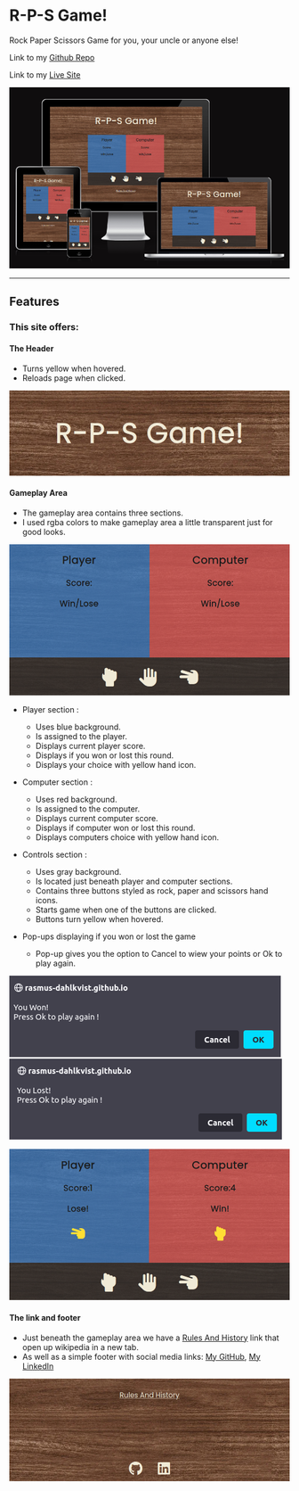 # R-P-S Game!

Rock Paper Scissors Game for you, your uncle or anyone else!

Link to my [Github Repo](https://github.com/Rasmus-Dahlkvist/rock-paper-scissors)

Link to my [Live Site](https://rasmus-dahlkvist.github.io/rock-paper-scissors/)

![Am I Responsive Screenshot](readme-images/am-i-responsive.png)

---
## Features

### This site offers:
#### The Header
- Turns yellow when hovered.
- Reloads page when clicked.

![Header Screenshot](readme-images/header-image.png)

#### Gameplay Area
- The gameplay area contains three sections.
- I used rgba colors to make gameplay area a little transparent just for good looks.

![Gameplay area not started](readme-images/gameplay-area-one.png)

- Player section :
    - Uses blue background.
    - Is assigned to the player.
    - Displays current player score.
    - Displays if you won or lost this round.
    - Displays your choice with yellow hand icon.

- Computer section :
    - Uses red background.
    - Is assigned to the computer.
    - Displays current computer score.
    - Displays if computer won or lost this round.
    - Displays computers choice with yellow hand icon.

- Controls section :
    - Uses gray background.
    - Is located just beneath player and computer sections.
    - Contains three buttons styled as rock, paper and scissors hand icons.
    - Starts game when one of the buttons are clicked.
    - Buttons turn yellow when hovered.

- Pop-ups displaying if you won or lost the game
    - Pop-up gives you the option to Cancel to wiew your points or Ok to play again.

![Pop-up for when you win](readme-images/you-won.png)
![Pop-up for when you lose](readme-images/you-lost.png)
    

![Gameplay area started](readme-images/gameplay-area-two.png)

#### The link and footer
- Just beneath the gameplay area we have a [Rules And History](https://en.wikipedia.org/wiki/Rock_paper_scissors) link that open up wikipedia in a new tab.
- As well as a simple footer with social media links: 
[My GitHub](https://github.com/Rasmus-Dahlkvist),
[My LinkedIn](https://www.linkedin.com/in/rasmus-dahlkvist-b11670247/)

![Full Site Image](readme-images/footer-image.png)
